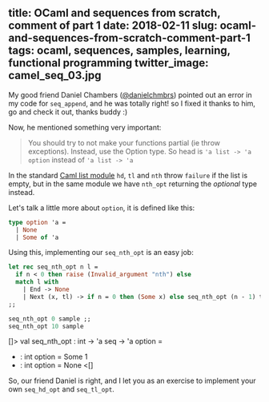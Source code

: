 title: OCaml and sequences from scratch, comment of part 1
date: 2018-02-11
slug: ocaml-and-sequences-from-scratch-comment-part-1
tags: ocaml, sequences, samples, learning, functional programming
twitter_image: camel_seq_03.jpg
---

My good friend Daniel Chambers ([@danielchmbrs](https://twitter.com/danielchmbrs)) pointed out an error in my code for `seq_append`, and he was totally right! so I fixed it thanks to him, go and check it out, thanks buddy :)

Now, he mentioned something very important:

 >You should try to not make your functions partial (ie throw exceptions). Instead, use the Option type. So head is `'a list -> 'a option` instead of `'a list -> 'a`

In the standard [Caml list module](https://caml.inria.fr/pub/docs/manual-ocaml/libref/List.html) `hd`, `tl` and `nth` throw `failure` if the list is empty, but in the same module we have `nth_opt` returning the _optional_ type instead.

Let's talk a little more about `option`, it is defined like this:

```ocaml
type option 'a =
  | None
  | Some of 'a
```

Using this, implementing our `seq_nth_opt` is an easy job:

```ocaml
let rec seq_nth_opt n l =
  if n < 0 then raise (Invalid_argument "nth") else
  match l with
    | End -> None
    | Next (x, tl) -> if n = 0 then (Some x) else seq_nth_opt (n - 1) tl
;;

seq_nth_opt 0 sample ;;
seq_nth_opt 10 sample
```
[]>
val seq_nth_opt : int -> 'a seq -> 'a option = <fun>
- : int option = Some 1
- : int option = None 
<[]

So, our friend Daniel is right, and I let you as an exercise to implement your own `seq_hd_opt` and `seq_tl_opt`.